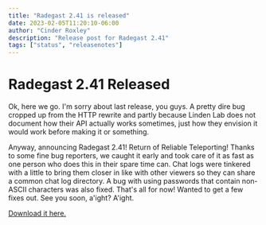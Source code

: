 ```yaml
---
title: "Radegast 2.41 is released"
date: 2023-02-05T11:20:10-06:00
author: "Cinder Roxley"
description: "Release post for Radegast 2.41"
tags: ["status", "releasenotes"]
---
```


# Radegast 2.41 Released

Ok, here we go. I'm sorry about last release, you guys. A pretty dire bug cropped up from the HTTP rewrite and partly
because Linden Lab does not document how their API actually works sometimes, just how they envision it would work before
making it or something.

Anyway, announcing Radegast 2.41! Return of Reliable Teleporting! Thanks to some fine bug reporters, we caught it early 
and took care of it as fast as one person who does this in their spare time can. Chat logs were tinkered with a little 
to bring them closer in like with other viewers so they can share a common chat log directory. A bug with using 
passwords that contain non-ASCII characters was also fixed. That's all for now! Wanted to get a few fixes out. See you
soon, a'ight? A'ight.

[Download it here.](https://github.com/cinderblocks/radegast/releases/tag/v2.41)
